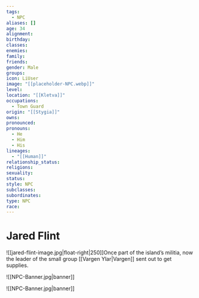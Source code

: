 ```yaml
---
tags:
  - NPC
aliases: []
age: 34
alignment: 
birthday: 
classes: 
enemies: 
family: 
friends: 
gender: Male
groups: 
icon: LiUser
image: "[[placeholder-NPC.webp]]"
level: 
location: "[[Kletva]]"
occupations:
  - Town Guard
origin: "[[Stygia]]"
owns: 
pronounced: 
pronouns:
  - He
  - Him
  - His
lineages:
  - "[[Human]]"
relationship_status: 
religions: 
sexuality: 
status: 
style: NPC
subclasses: 
subordinates: 
type: NPC
race:
---
```


# Jared Flint

![[jared-flint-image.jpg|float-right|250]]Once part of the island’s militia, now the leader of the small group [[Vargen Ylar|Vargen]] sent out to get supplies.


![[NPC-Banner.jpg|banner]]

![[NPC-Banner.jpg|banner]]
